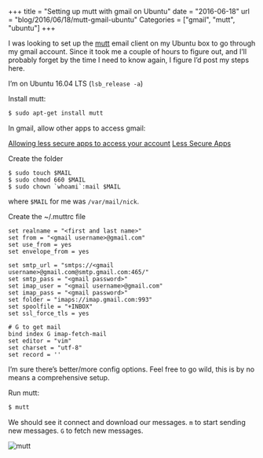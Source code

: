 +++
title = "Setting up mutt with gmail on Ubuntu"
date = "2016-06-18"
url = "blog/2016/06/18/mutt-gmail-ubuntu"
Categories = ["gmail", "mutt", "ubuntu"]
+++

I was looking to set up the
[mutt](http://www.mutt.org/)
email client on my Ubuntu box to go through my gmail account.  Since it took me
a couple of hours to figure out, and I’ll probably forget by the time I need to
know again, I figure I’d post my steps here.

I’m on Ubuntu 16.04 LTS (`lsb_release -a`)

Install mutt:

```sh
$ sudo apt-get install mutt
```

In gmail, allow other apps to access gmail:

[Allowing less secure apps to access your account](https://support.google.com/accounts/answer/6010255?hl=en)
[Less Secure Apps](https://www.google.com/settings/security/lesssecureapps)

Create the folder

```
$ sudo touch $MAIL
$ sudo chmod 660 $MAIL
$ sudo chown `whoami`:mail $MAIL
```

where `$MAIL` for me was `/var/mail/nick`.

Create the ~/.muttrc file

```
set realname = "<first and last name>"
set from = "<gmail username>@gmail.com"
set use_from = yes
set envelope_from = yes

set smtp_url = "smtps://<gmail username>@gmail.com@smtp.gmail.com:465/"
set smtp_pass = "<gmail password>"
set imap_user = "<gmail username>@gmail.com"
set imap_pass = "<gmail password>"
set folder = "imaps://imap.gmail.com:993"
set spoolfile = "+INBOX"
set ssl_force_tls = yes

# G to get mail
bind index G imap-fetch-mail
set editor = "vim"
set charset = "utf-8"
set record = ''
```

I’m sure there’s better/more config options.  Feel free to go wild, this is by
no means a comprehensive setup.

Run mutt:

```sh
$ mutt
```

We should see it connect and download our messages.  `m` to start sending new
messages. `G` to fetch new messages.

![mutt](/images/mutt.png)


